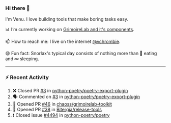 ### Hi there 👋

I'm Venu. I love building tools that make boring tasks easy.

📊 I’m currently working on [GrimoireLab and it's components](https://chaoss.github.io/grimoirelab).

📫 How to reach me: I live on the internet [@vchrombie](https://www.google.co.in/search?q=vchrombie).

😄 Fun fact: Snorlax's typical day consists of nothing more than :doughnut: eating and :zzz: sleeping.

---

### :zap: Recent Activity

<!--START_SECTION:activity-->
1. ❌ Closed PR [#3](https://github.com/python-poetry/poetry-export-plugin/pull/3) in [python-poetry/poetry-export-plugin](https://github.com/python-poetry/poetry-export-plugin)
2. 🗣 Commented on [#3](https://github.com/python-poetry/poetry-export-plugin/issues/3) in [python-poetry/poetry-export-plugin](https://github.com/python-poetry/poetry-export-plugin)
3. 💪 Opened PR [#46](https://github.com/chaoss/grimoirelab-toolkit/pull/46) in [chaoss/grimoirelab-toolkit](https://github.com/chaoss/grimoirelab-toolkit)
4. 💪 Opened PR [#38](https://github.com/Bitergia/release-tools/pull/38) in [Bitergia/release-tools](https://github.com/Bitergia/release-tools)
5. ❗️ Closed issue [#4494](https://github.com/python-poetry/poetry/issues/4494) in [python-poetry/poetry](https://github.com/python-poetry/poetry)
<!--END_SECTION:activity-->

<!--
**vchrombie/vchrombie** is a ✨ _special_ ✨ repository because its `README.md` (this file) appears on your GitHub profile.

Here are some ideas to get you started:

- 🔭 I’m currently working on ...
- 🌱 I’m currently learning ...
- 👯 I’m looking to collaborate on ...
- 🤔 I’m looking for help with ...
- 💬 Ask me about ...
- 📫 How to reach me: ...
- 😄 Pronouns: ...
- ⚡ Fun fact: ...
-->
